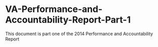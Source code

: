 # VA-Performance-and-Accountability-Report-Part-1
This document is part one of the 2014 Performance and Accountability Report
